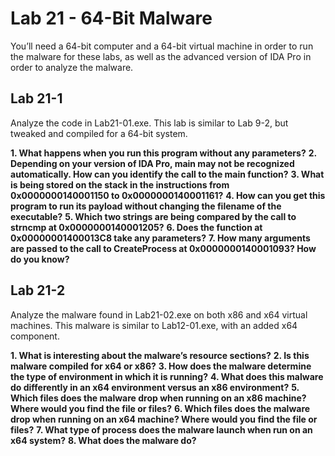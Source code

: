 # Lab 21 - 64-Bit Malware

You’ll need a 64-bit computer and a 64-bit virtual machine in order to run the malware for these labs, as well as the advanced version of IDA Pro in order to analyze the malware.

## Lab 21-1

Analyze the code in Lab21-01.exe. This lab is similar to Lab 9-2, but tweaked and compiled for a 64-bit system.

**1. What happens when you run this program without any parameters?**
**2. Depending on your version of IDA Pro, main may not be recognized automatically. How can you identify the call to the main function?**
**3. What is being stored on the stack in the instructions from 0x0000000140001150 to 0x0000000140001161?**
**4. How can you get this program to run its payload without changing the filename of the executable?**
**5. Which two strings are being compared by the call to strncmp at 0x0000000140001205?**
**6. Does the function at 0x00000001400013C8 take any parameters?**
**7. How many arguments are passed to the call to CreateProcess at 0x0000000140001093? How do you know?**

## Lab 21-2

Analyze the malware found in Lab21-02.exe on both x86 and x64 virtual machines. This malware is similar to Lab12-01.exe, with an added x64 component.

**1. What is interesting about the malware’s resource sections?**
**2. Is this malware compiled for x64 or x86?**
**3. How does the malware determine the type of environment in which it is running?**
**4. What does this malware do differently in an x64 environment versus an x86 environment?**
**5. Which files does the malware drop when running on an x86 machine? Where would you find the file or files?**
**6. Which files does the malware drop when running on an x64 machine? Where would you find the file or files?**
**7. What type of process does the malware launch when run on an x64 system?**
**8. What does the malware do?**